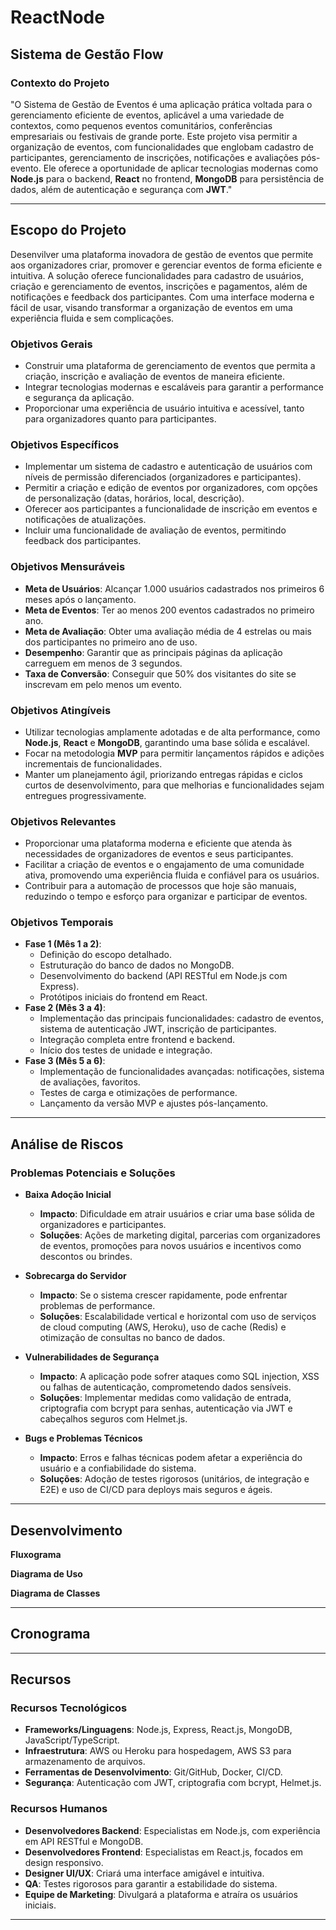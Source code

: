 # ReactNode

## **Sistema de Gestão Flow**

### **Contexto do Projeto**
"O Sistema de Gestão de Eventos é uma aplicação prática voltada para o gerenciamento eficiente de eventos, aplicável a uma variedade de contextos, como pequenos eventos comunitários, conferências empresariais ou festivais de grande porte. Este projeto visa permitir a organização de eventos, com funcionalidades que englobam cadastro de participantes, gerenciamento de inscrições, notificações e avaliações pós-evento. Ele oferece a oportunidade de aplicar tecnologias modernas como **Node.js** para o backend, **React** no frontend, **MongoDB** para persistência de dados, além de autenticação e segurança com **JWT**."

---

## **Escopo do Projeto**

Desenvilver uma plataforma inovadora de gestão de eventos que permite aos organizadores criar, promover e gerenciar eventos de forma eficiente e intuitiva. A solução oferece funcionalidades para cadastro de usuários, criação e gerenciamento de eventos, inscrições e pagamentos, além de notificações e feedback dos participantes. Com uma interface moderna e fácil de usar, visando transformar a organização de eventos em uma experiência fluida e sem complicações.

### **Objetivos Gerais**
- Construir uma plataforma de gerenciamento de eventos que permita a criação, inscrição e avaliação de eventos de maneira eficiente.
- Integrar tecnologias modernas e escaláveis para garantir a performance e segurança da aplicação.
- Proporcionar uma experiência de usuário intuitiva e acessível, tanto para organizadores quanto para participantes.

### **Objetivos Específicos**
- Implementar um sistema de cadastro e autenticação de usuários com níveis de permissão diferenciados (organizadores e participantes).
- Permitir a criação e edição de eventos por organizadores, com opções de personalização (datas, horários, local, descrição).
- Oferecer aos participantes a funcionalidade de inscrição em eventos e notificações de atualizações.
- Incluir uma funcionalidade de avaliação de eventos, permitindo feedback dos participantes.

### **Objetivos Mensuráveis**
- **Meta de Usuários**: Alcançar 1.000 usuários cadastrados nos primeiros 6 meses após o lançamento.
- **Meta de Eventos**: Ter ao menos 200 eventos cadastrados no primeiro ano.
- **Meta de Avaliação**: Obter uma avaliação média de 4 estrelas ou mais dos participantes no primeiro ano de uso.
- **Desempenho**: Garantir que as principais páginas da aplicação carreguem em menos de 3 segundos.
- **Taxa de Conversão**: Conseguir que 50% dos visitantes do site se inscrevam em pelo menos um evento.

### **Objetivos Atingíveis**
- Utilizar tecnologias amplamente adotadas e de alta performance, como **Node.js**, **React** e **MongoDB**, garantindo uma base sólida e escalável.
- Focar na metodologia **MVP** para permitir lançamentos rápidos e adições incrementais de funcionalidades.
- Manter um planejamento ágil, priorizando entregas rápidas e ciclos curtos de desenvolvimento, para que melhorias e funcionalidades sejam entregues progressivamente.

### **Objetivos Relevantes**
- Proporcionar uma plataforma moderna e eficiente que atenda às necessidades de organizadores de eventos e seus participantes.
- Facilitar a criação de eventos e o engajamento de uma comunidade ativa, promovendo uma experiência fluida e confiável para os usuários.
- Contribuir para a automação de processos que hoje são manuais, reduzindo o tempo e esforço para organizar e participar de eventos.

### **Objetivos Temporais**
- **Fase 1 (Mês 1 a 2)**: 
    - Definição do escopo detalhado.
    - Estruturação do banco de dados no MongoDB.
    - Desenvolvimento do backend (API RESTful em Node.js com Express).
    - Protótipos iniciais do frontend em React.
- **Fase 2 (Mês 3 a 4)**: 
    - Implementação das principais funcionalidades: cadastro de eventos, sistema de autenticação JWT, inscrição de participantes.
    - Integração completa entre frontend e backend.
    - Início dos testes de unidade e integração.
- **Fase 3 (Mês 5 a 6)**: 
    - Implementação de funcionalidades avançadas: notificações, sistema de avaliações, favoritos.
    - Testes de carga e otimizações de performance.
    - Lançamento da versão MVP e ajustes pós-lançamento.

---

## **Análise de Riscos**

### **Problemas Potenciais e Soluções**

- **Baixa Adoção Inicial**
    - **Impacto**: Dificuldade em atrair usuários e criar uma base sólida de organizadores e participantes.
    - **Soluções**: Ações de marketing digital, parcerias com organizadores de eventos, promoções para novos usuários e incentivos como descontos ou brindes.
  
- **Sobrecarga do Servidor**
    - **Impacto**: Se o sistema crescer rapidamente, pode enfrentar problemas de performance.
    - **Soluções**: Escalabilidade vertical e horizontal com uso de serviços de cloud computing (AWS, Heroku), uso de cache (Redis) e otimização de consultas no banco de dados.
  
- **Vulnerabilidades de Segurança**
    - **Impacto**: A aplicação pode sofrer ataques como SQL injection, XSS ou falhas de autenticação, comprometendo dados sensíveis.
    - **Soluções**: Implementar medidas como validação de entrada, criptografia com bcrypt para senhas, autenticação via JWT e cabeçalhos seguros com Helmet.js.
  
- **Bugs e Problemas Técnicos**
    - **Impacto**: Erros e falhas técnicas podem afetar a experiência do usuário e a confiabilidade do sistema.
    - **Soluções**: Adoção de testes rigorosos (unitários, de integração e E2E) e uso de CI/CD para deploys mais seguros e ágeis.

---

## **Desenvolvimento**

**Fluxograma**

**Diagrama de Uso**

**Diagrama de Classes**

---

## **Cronograma**


---

## **Recursos**

### **Recursos Tecnológicos**
- **Frameworks/Linguagens**: Node.js, Express, React.js, MongoDB, JavaScript/TypeScript.
- **Infraestrutura**: AWS ou Heroku para hospedagem, AWS S3 para armazenamento de arquivos.
- **Ferramentas de Desenvolvimento**: Git/GitHub, Docker, CI/CD.
- **Segurança**: Autenticação com JWT, criptografia com bcrypt, Helmet.js.

### **Recursos Humanos**
- **Desenvolvedores Backend**: Especialistas em Node.js, com experiência em API RESTful e MongoDB.
- **Desenvolvedores Frontend**: Especialistas em React.js, focados em design responsivo.
- **Designer UI/UX**: Criará uma interface amigável e intuitiva.
- **QA**: Testes rigorosos para garantir a estabilidade do sistema.
- **Equipe de Marketing**: Divulgará a plataforma e atraíra os usuários iniciais.

---

